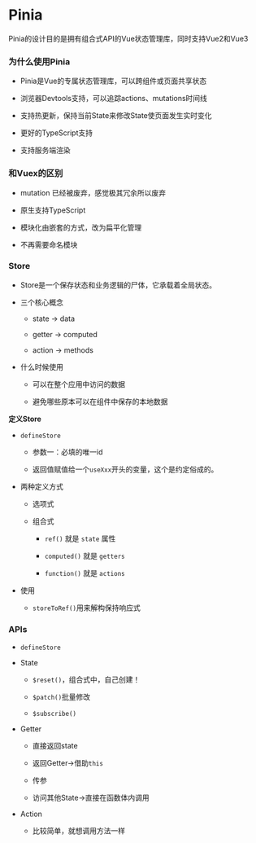 # Pinia

Pinia的设计目的是拥有组合式API的Vue状态管理库，同时支持Vue2和Vue3

### 为什么使用Pinia

* Pinia是Vue的专属状态管理库，可以跨组件或页面共享状态

* 浏览器Devtools支持，可以追踪actions、mutations时间线

* 支持热更新，保持当前State来修改State使页面发生实时变化

* 更好的TypeScript支持

* 支持服务端渲染

### 和Vuex的区别

* mutation 已经被废弃，感觉极其冗余所以废弃

* 原生支持TypeScript

* 模块化由嵌套的方式，改为扁平化管理

* 不再需要命名模块

### Store

* Store是一个保存状态和业务逻辑的尸体，它承载着全局状态。

* 三个核心概念

  * state -> data

  * getter -> computed 

  * action -> methods

* 什么时候使用

  * 可以在整个应用中访问的数据

  * 避免哪些原本可以在组件中保存的本地数据

**定义Store**

* `defineStore`

  * 参数一：必填的唯一id

  * 返回值赋值给一个`useXxx`开头的变量，这个是约定俗成的。

* 两种定义方式

  * 选项式

  * 组合式

    * `ref()` 就是 `state` 属性

    * `computed()` 就是 `getters`

    * `function()` 就是 `actions`

* 使用

  * `storeToRef()`用来解构保持响应式

### APIs

* `defineStore`

* State

  * `$reset()`，组合式中，自己创建！

  * `$patch()`批量修改

  * `$subscribe()`

* Getter

  * 直接返回state

  * 返回Getter->借助`this`

  * 传参

  * 访问其他State->直接在函数体内调用

* Action

  * 比较简单，就想调用方法一样

